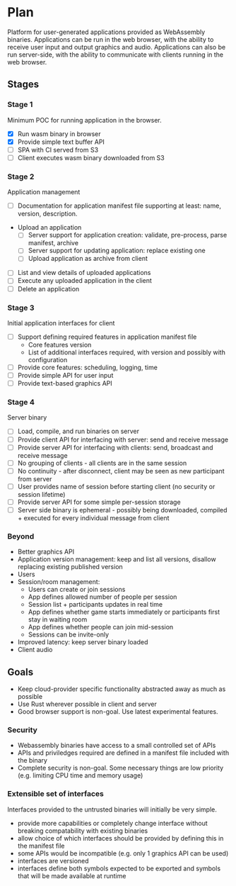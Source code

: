 # Plan

Platform for user-generated applications provided as WebAssembly binaries.
Applications can be run in the web browser, with the ability to receive user input and output
graphics and audio.
Applications can also be run server-side, with the ability to communicate with clients running in
the web browser.

## Stages

### Stage 1

Minimum POC for running application in the browser.

- [x] Run wasm binary in browser
- [x] Provide simple text buffer API
- [ ] SPA with CI served from S3
- [ ] Client executes wasm binary downloaded from S3

### Stage 2

Application management

- [ ] Documentation for application manifest file supporting at least: name, version, description.
- Upload an application
  - [ ] Server support for application creation: validate, pre-process, parse manifest, archive
  - [ ] Server support for updating application: replace existing one
  - [ ] Upload application as archive from client
- [ ] List and view details of uploaded applications
- [ ] Execute any uploaded application in the client
- [ ] Delete an application

### Stage 3

Initial application interfaces for client

- [ ] Support defining required features in application manifest file
  - Core features version
  - List of additional interfaces required, with version and possibly with configuration
- [ ] Provide core features: scheduling, logging, time
- [ ] Provide simple API for user input
- [ ] Provide text-based graphics API

### Stage 4

Server binary

- [ ] Load, compile, and run binaries on server
- [ ] Provide client API for interfacing with server: send and receive message
- [ ] Provide server API for interfacing with clients: send, broadcast and receive message
- [ ] No grouping of clients - all clients are in the same session
- [ ] No continuity - after disconnect, client may be seen as new participant from server
- [ ] User provides name of session before starting client (no security or session lifetime)
- [ ] Provide server API for some simple per-session storage
- [ ] Server side binary is ephemeral - possibly being downloaded, compiled + executed for every
      individual message from client

### Beyond

- Better graphics API
- Application version management: keep and list all versions, disallow replacing existing published version
- Users
- Session/room management:
  - Users can create or join sessions
  - App defines allowed number of people per session
  - Session list + participants updates in real time
  - App defines whether game starts immediately or participants first stay in waiting room
  - App defines whether people can join mid-session
  - Sessions can be invite-only
- Improved latency: keep server binary loaded
- Client audio

## Goals

- Keep cloud-provider specific functionality abstracted away as much as possible
- Use Rust wherever possible in client and server
- Good browser support is non-goal. Use latest experimental features.

### Security

- Webassembly binaries have access to a small controlled set of APIs
- APIs and priviledges required are defined in a manifest file included with the binary
- Complete security is non-goal. Some necessary things are low priority (e.g. limiting CPU time and
  memory usage)

### Extensible set of interfaces

Interfaces provided to the untrusted binaries will initially be very simple.

- provide more capabilities or completely change interface without breaking compatability with
  existing binaries
- allow choice of which interfaces should be provided by defining this in the manifest file
- some APIs would be incompatible (e.g. only 1 graphics API can be used)
- interfaces are versioned
- interfaces define both symbols expected to be exported and symbols that will be made available at
  runtime
